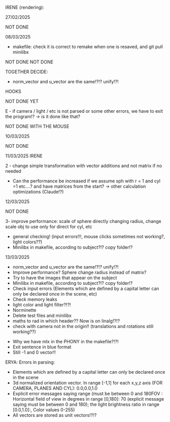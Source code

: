 IRENE (rendering):

27/02/2025
<!-- (-Adapt everything to header with cam, etc with direct structures and not pointers, or change back just to test and then change it after solving shadows etc) -->
<!-- - SHADOW OF BLUE PLANE OVER ROTATED PINK PLANE. GET RID!!! (how to handle direct rays and shadow rays in transformations: look to output, there are some hints, the direct ray is finding the hit below the blue plane (y<-50)!?!?!) -->
<!-- - try rotations, transl (create port in the main for the moment, to use the axis there for the rotations of planes, etc) -->
<!-- -> understand the proper meaning of axis rotation!!! (with respect to the base, ...? movement broadness??) (pivot point: proximal or distal) -> //to rotate uisng a specific point as pivot, combine to the origin of coordinates, with translation back and forth.
-> resize!!! -->
<!-- -> light movement!?!? -->
<!-- -> cylinder somehow attach the objects circles if there is a rotation /transl / etc? ->PROBLEMS IN SCALE, because we have to translate to circle center to origin but then not back to original position of the center, but moved having in mind the crescent ratio of the cylinder (or think how can we keep track of them) -->
<!-- E -> be careful that circles are contigupus cyl and the first is subtracting axis * h/2 and the second is adding axis * h/2 to the center of the cyl -->
<!-- -> for rotations and scaling, combine always with translation to origin and back!!! -->
<!-- E -> initialize all objects with identity matrix
E -> initialize material properties!? -->
<!-- E -> create port after parsing? -->
<!-- -> resize circles according to cylinder height and width!? -->
<!-- - Store all hits and not only the most proximal??? For reflection? --> NOT DONE
<!-- - Store all pixel hits to handle more efficiently light changes -->
<!-- - need to normalize vector after transformations?!?!! (try with different cases!) -->

<!-- - Rotations and scaling will be done in relation to the center of the object or the given point for planes!? -->
<!-- - thickness of planes?!?! when are exactly in the camera center?! -->

<!-- !!!!- Normal of planes and circles: do not use both indistintly, because if light is behind they will get illuminated?!?!??! Just the one towards the camera?? or how to chose the one to use? In fact the one towards the camera does not work with rotations/transl -->

<!-- - add w dimension in linalg utils -->
<!-- - Instead of compute the inverse matrix in find hit and shading functions, store directly the inverse mtrix in the object m?? -> for the moment it is ok bc it is just computed once! -->

<!-- LINALG: -->
<!-- - linalg funcitons, put order: use only add / sub.
- Use the same structure for points and vectors?? (tuples with w, instead of 2 different point and vector) -->
<!-- - use function create_vector/create point to be able to create without need to do the 3 dimensions? -->
<!-- - create enum in struct as RGB, to refer to both the x, y, z and iterate for the linalg operations. -->

08/03/2025
<!-- - Hooks: how to handle? (for ex. in env have int i to represent selected object. Ctrl + arrows to iterate through objects (add to i). AWSD to rotate (decide 3 dimensions: or for ex, X, Y, Z to rotate in each axis of the viewport), + - to make bigger, arrows to translate selected object). when iterating through objects, if it is a cylinder somehow attach the objects circles if there is a rotation /transl / etc? (apply the same matrix to both the next 2 and then skip them) -->
<!-- 
- light movement?
- shine in cylinder -->
- makefile: check it is correct to remake when one is resaved, and git pull minilibx

<!-- week 24/02/2025: understand matrices, transl and rotations?
week 03/03/2025: rotations etc -->
<!-- week 10/03/2025: shiny, shadows, reflection, patterns, etc -->
<!-- - Specular reflection: Shine in proper place, just in objects that haev shine, where to put shininess and where 0.9, etc. -->
<!-- - Solve shading in planes when specular reflection is added -->

<!-- - establish tmax and tmin for ray impact (r(t) = o + td) --> NOT DONE
<!-- - decide pointers or direct objects inside scene -->
<!-- - light color not working properly -->

<!-- - somehow do all the hits and then all the shading, to be easier when light changes, no need to re-render -> correspondance of each pixel to each hit (store the pixel i, j in the hit structure) and have a structure of hits inside the scene instead of just one hit that is updated -->

<!-- MORE
- include triangle intersection, so we can have complex forms represented as a meshed of triangles
- Bouncing, reflextion, refraction, etc
- Antialiasing (to smooth contours)
- optimize checking of ALL objects to find first hit? objects as a linked list according to their proximity to camera?? OR not, beause when it hits one, we have to change again the order? OR subdivide the space? -->NOT DONE

<!-- - Include functions for vector operation (add and substract without needing to do everytime in each function) -->

<!-- EDGE CASES: -->
<!-- - light inside an object (illuminated from the inside?) -->
<!-- - camera inside an object?? -->
<!-- - plane in the middle of the light!!!! Has some "pixelations", as some is hitting the plane and some the light!?!? -> IMPORTANT TO SOLVE!!! -->

TOGETHER DECIDE:
- norm_vector and u_vector are the same!?!? unify!?!
<!-- - Use float or double (different function prototype in math library function) -->
<!-- E -> Parsing material type (metal, plstic, matte) an initialize k_s and n_s accordint to that -->
<!-- - Define materials? (shiny metal / glossy plastic / matte) with specific k_s and n_s?? Or have directly the parameters in the object? -->
<!-- - Eliminate cylinder caps (make scaling and rotation difficult)?? -->
<!-- - Bonus:
	- Include light color
	- Take from the scene file if we are introducing a filter?? -->

HOOKS
<!-- - Scroll mouse has some errors!?!? -->
<!-- - Increase efficency (prerender with bad quality and when space press, rerender correctly) -->
<!-- - Rotation of objects:
	E?- Mouse click to select or to release (shade in white the selected object!?!?)
	- Cast a ray through that pixel in the viewport. Identify the object. Shade the object.
	- apply rotation to the selected object
	- E?- mouse click to select the object -->
<!-- - Double click on object to duplicate?? Or create new white objects with hooks?? --> NOT DONE YET
<!-- - Add color changing of selected object with RGB!?!? -->
<!-- - Write instructions on hooks (README) or better in a prompt in the terminal when we launch the program
E- 0 to reset to default scene! (parse again and restart) -->
<!-- - how to change parameters w, h, of a cylinder separately??? -> use / and * (/ for height, * for width, and also + i - set to increase or decrease a part from what they were doing) -->
<!-- - Use the same for camera rotation and object rotation, just depending if object is selected.
- Light movement!!!! (press L to change from camera to light, for example!?? set a flag!?)
- Change light color when it is selected!!! -->

<!-- E - Put git clone minilibx -->
<!-- E - hook to close with the CROSS, as with ESC -->
<!-- Hooks to minimize / resize / ...? -->
E - if camera / light / etc is not parsed or some other errors, we have to exit the program!? -> is it done like that?
<!-- E - create something like clean_scene that gc_free non needed things, but not everything, when 0 is pressed!!! (and solve all the problems in memory) -->

<!-- 09/03/2025 -->
<!-- - Rotation of objects with mouse --> NOT DONE WITH THE MOUSE
<!-- - Solve problems with < > after having translate the camera -> when translating it creates the viewport again by the default orientation, not the one of the new viewport. Delete the possibility to rotate viewport alone?  -->
<!-- - light hooks / transformations -->

10/03/2025
<!-- - Select /deselect light
- (deselect light before rerendering hq)
- light "scale"
- put the array of keys for windows / linux commented out -->
<!-- - Check transformations work -> scroll in the proper direction!??!? -->
<!-- - + and - work the same as mouse scrolling ?? (or when nothing is selected, leave one for zoom and one for amblight ratio?!?!?) -->
<!-- - Be able to include new objects, colors, etc. --> NOT DONE
<!-- - Change light color when it is selected!!!(see light_selection, change relative and not absolute) -->
<!-- - Obj rotation not working properly when they have been moved -> transform reference !! -->

11/03/2025
IRENE
<!-- 1 - Camera swaping problem solve! -> consider reorthogonize function!?! -->
<!-- ->CHECK IF loq true is needed! -->
<!-- 2 - Uncapped cyl after transofrmations!?!?? -->
<!-- 3 - clicking on the top to move selects an object!!! AVOID in order to move the hiq render without entering low q render -->
<!-- - some problem with Cyl when moving -->
<!-- - Cyl resize with different w and h independently: hooks -->
<!-- - problem with spehere with testfile.rt -->
<!-- 4 - Light overlaping problem solve -> when shadow ray is very tangent to the direction of light (check in find hit somehow different treatment for shadow rays!?!?) -->
<!-- - + and - add env light ratio -->
2 - change simple transformation with vector additions and not matrix if no needed
<!-- Hook 0 is working? Memory leaks?!? -->
<!-- Memory leaks?!?
- Check what happens when 0 is pressed (memory!?!?) -->
- Can the performance be increased if we assume sph with r = 1 and cyl =1 etc....? and have matrices from the start? -> other calculation optimizations (Claude!?)

12/03/2025
<!-- - check inside light correclty do -->
<!-- - cyl resize w and h independently: hooks -->
<!-- add hooks for cyl height and width to prompt! (E) -->
<!-- 1- highlight width or heigt -->
<!-- 2- scale sphere also width ang height?!? --> NOT DONE
3- improve performance: scale of sphere directly changing radius, change scale obj to use only for direct for cyl, etc
- general checking! (input errors!!!, mouse clicks sometimes not working?, light colors??)
- Minilibx in makefile, according to subject?!? copy folder!?


13/03/2025
- norm_vector and u_vector are the same!?!? unify!?!
- Improve performance? Sphere change radius instead of matrix?
- Try to have the images that appear on the subject
- Minilibx in makefile, according to subject?!? copy folder!?
- Check input errors (Elements which are defined by a capital letter can only be declared once in
the scene, etc)
- Check memory leaks
- light color and light filter?!?!
- Norminette
- Delete test files and minilibx
- maths to rad in which header?? Now is on linalg!?!?
- check with camera not in the origin!! (translations and rotations still working??)
<!-- - Errror canoot open the file is duplicated!! -->
- Why we have mlx in the PHONY in the makefile?!?!
- Exit sentence in blue format
- Still -1 and 0 vector!!

ERYA:
Errors in parsing:
- Elements which are defined by a capital letter can only be declared once in
the scene
- 3d normalized orientation vector. In range [-1,1] for each x,y,z axis (FOR CAMERA, PLANES AND CYL):
0.0,0.0,1.0
- Explicit error messages saying range (must be between 0 and 180FOV : Horizontal field of view in degrees in range [0,180]: 70 (explicit message saying must be between 0 and 180); the light brightness ratio in range [0.0,1.0]:, Color values 0-255)
- All vectors are stored as unit vectors!?!?
